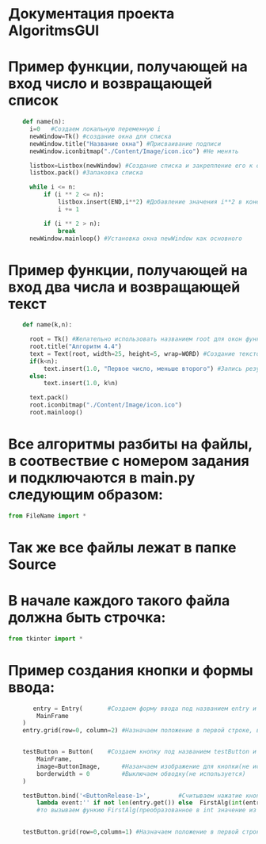 # Документация проекта AlgoritmsGUI

# Пример функции, получающей на вход число и возвращающей список
```python
    def name(n):
      i=0   #Создаем локальную переменную i
      newWindow=Tk() #создание окна для списка
      newWindow.title("Название окна") #Присваивание подписи
      newWindow.iconbitmap("./Content/Image/icon.ico") #Не менять

      listbox=Listbox(newWindow) #Создание списка и закрепление его к окну newWindow
      listbox.pack() #Запаковка списка

      while i <= n:
          if (i ** 2 <= n):
              listbox.insert(END,i**2) #Добавление значения i**2 в конец списка
              i += 1

          if (i ** 2 > n):
              break
      newWindow.mainloop() #Установка окна newWindow как основного

```
# Пример функции, получающей на вход два числа и возвращающей текст
```python    
    def name(k,n):

      root = Tk() #Желательно использовать названием root для окон функции
      root.title("Алгоритм 4.4")
      text = Text(root, width=25, height=5, wrap=WORD) #Создание текстового блока, в окне root
      if(k<n):
          text.insert(1.0, "Первое число, меньше второго") #Запись результата в текстовый блок, на позицию первого символа
      else:
          text.insert(1.0, k%n)

      text.pack()
      root.iconbitmap("./Content/Image/icon.ico")
      root.mainloop()
``` 
 
# Все алгоритмы разбиты на файлы, в соотвествие с номером задания и подключаются в main.py следующим образом:
```python    
from FileName import *
```
# Так же все файлы лежат в папке Source
# В начале каждого такого файла должна быть строчка:
```python  
from tkinter import *
```


# Пример создания кнопки и формы ввода:
```python   
       entry = Entry(       #Создаем форму ввода под названием entry и крепим к окну MainFrame(основное окно)
        MainFrame
    )
    entry.grid(row=0, column=2) #Назначаем положение в первой строке, втором столбце


    testButton = Button(    #Создаем кнопку под названием testButton и крепим к окну MainFrame(основное окно)
        MainFrame,
        image=ButtonImage,      #Назанчаем изображение для кнопки(не используется, в место этого, пишется text="Название кнопки")
        borderwidth = 0         #Выключаем обводку(не используется)
    )

    testButton.bind('<ButtonRelease-1>',        #Считываем нажатие кнопки testButton
        lambda event:'' if not len(entry.get()) else  FirstAlg(int(entry.get())))   #Проверяем длинну entry и если она не 0,
        #то вызываем функию FirstAlg(преобразованное в int значение из поля ввода entry)
      

    testButton.grid(row=0,column=1) #Назначаем положение в первой строке, первом столбце
```
